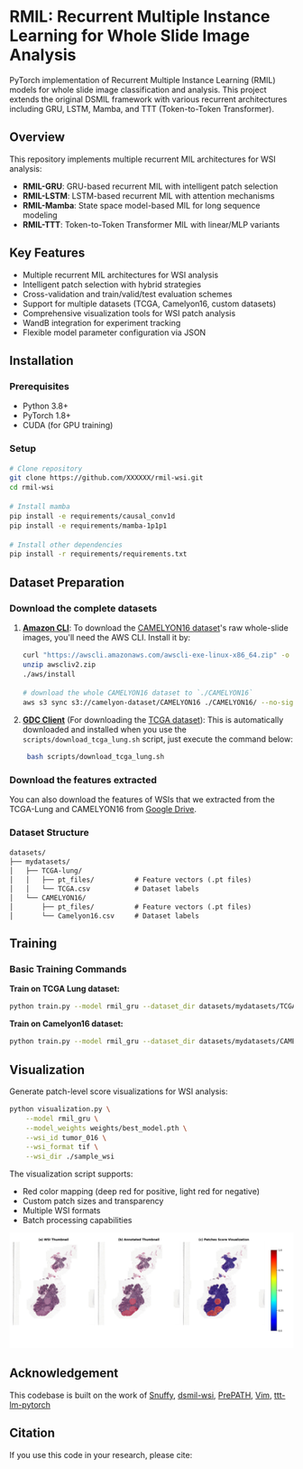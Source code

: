 # RMIL: Recurrent Multiple Instance Learning for Whole Slide Image Analysis

PyTorch implementation of Recurrent Multiple Instance Learning (RMIL) models for whole slide image classification and analysis. This project extends the original DSMIL framework with various recurrent architectures including GRU, LSTM, Mamba, and TTT (Token-to-Token Transformer).

## Overview

This repository implements multiple recurrent MIL architectures for WSI analysis:

- **RMIL-GRU**: GRU-based recurrent MIL with intelligent patch selection
- **RMIL-LSTM**: LSTM-based recurrent MIL with attention mechanisms  
- **RMIL-Mamba**: State space model-based MIL for long sequence modeling
- **RMIL-TTT**: Token-to-Token Transformer MIL with linear/MLP variants

## Key Features

- Multiple recurrent MIL architectures for WSI analysis
- Intelligent patch selection with hybrid strategies
- Cross-validation and train/valid/test evaluation schemes
- Support for multiple datasets (TCGA, Camelyon16, custom datasets)
- Comprehensive visualization tools for WSI patch analysis
- WandB integration for experiment tracking
- Flexible model parameter configuration via JSON

## Installation

### Prerequisites
- Python 3.8+
- PyTorch 1.8+
- CUDA (for GPU training)

### Setup
```bash
# Clone repository
git clone https://github.com/XXXXXX/rmil-wsi.git
cd rmil-wsi

# Install mamba
pip install -e requirements/causal_conv1d
pip install -e requirements/mamba-1p1p1

# Install other dependencies
pip install -r requirements/requirements.txt
```

## Dataset Preparation

### Download the complete datasets

1. **[Amazon CLI](https://docs.aws.amazon.com/cli/latest/userguide/cli-chap-welcome.html)**: To download
   the [CAMELYON16 dataset](https://camelyon16.grand-challenge.org/Data/)'s raw whole-slide
   images, you'll need the AWS CLI. Install it by:

    ```bash
    curl "https://awscli.amazonaws.com/awscli-exe-linux-x86_64.zip" -o "awscliv2.zip"
    unzip awscliv2.zip
    ./aws/install

    # download the whole CAMELYON16 dataset to `./CAMELYON16`
    aws s3 sync s3://camelyon-dataset/CAMELYON16 ./CAMELYON16/ --no-sign-request
    ```

2. **[GDC Client](https://gdc.cancer.gov/access-data/gdc-data-transfer-tool)** (For downloading
   the [TCGA dataset](https://portal.gdc.cancer.gov/projects/TCGA-LUAD)):
   This is automatically downloaded and installed when you use the `scripts/download_tcga_lung.sh` script, just execute the command below:

   ```bash
    bash scripts/download_tcga_lung.sh
   ```

### Download the features extracted

You can also download the features of WSIs that we extracted from the TCGA-Lung and CAMELYON16 from [Google Drive](https://drive.google.com/drive/folders/1DwcElWRUvOjeMNUfskDKJ_r5gvowFlxC?usp=sharing).

### Dataset Structure
```
datasets/
├── mydatasets/
│   ├── TCGA-lung/
│   │   ├── pt_files/          # Feature vectors (.pt files)
│   │   └── TCGA.csv           # Dataset labels
│   └── CAMELYON16/
│       ├── pt_files/          # Feature vectors (.pt files)
│       └── Camelyon16.csv     # Dataset labels
```

## Training

### Basic Training Commands

**Train on TCGA Lung dataset:**
```bash
python train.py --model rmil_gru --dataset_dir datasets/mydatasets/TCGA-lung --label_file TCGA.csv
```

**Train on Camelyon16 dataset:**
```bash
python train.py --model rmil_gru --dataset_dir datasets/mydatasets/CAMELYON16 --label_file Camelyon16.csv --num_classes 2
```

## Visualization

Generate patch-level score visualizations for WSI analysis:

```bash
python visualization.py \
    --model rmil_gru \
    --model_weights weights/best_model.pth \
    --wsi_id tumor_016 \
    --wsi_format tif \
    --wsi_dir ./sample_wsi
```

The visualization script supports:
- Red color mapping (deep red for positive, light red for negative)
- Custom patch sizes and transparency
- Multiple WSI formats
- Batch processing capabilities

![](imgs/visualization.png)

## Acknowledgement

This codebase is built on the work of [Snuffy](https://github.com/jafarinia/snuffy), [dsmil-wsi](https://github.com/binli123/dsmil-wsi), [PrePATH](https://github.com/birkhoffkiki/PrePATH), [Vim](https://github.com/hustvl/Vim), [ttt-lm-pytorch](https://github.com/test-time-training/ttt-lm-pytorch)

## Citation

If you use this code in your research, please cite:

```bibtex

```


